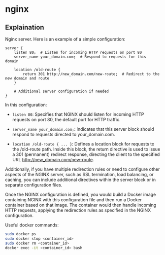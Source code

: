 # nginx

## Explaination

Nginx server. Here is an example of a simple configuration:

```nginx
server {
    listen 80;  # Listen for incoming HTTP requests on port 80
    server_name your_domain.com;  # Respond to requests for this domain

    location /old-route {
        return 301 http://new_domain.com/new-route;  # Redirect to the new domain and route
    }

    # Additional server configuration if needed
}
```
In this configuration:

- `listen 80`: Specifies that NGINX should listen for incoming HTTP requests on port 80, the default port for HTTP traffic.

- `server_name your_domain.com;`: Indicates that this server block should respond to requests directed to your_domain.com.

- `location /old-route { ... }`: Defines a location block for requests to the /old-route path. Inside this block, the return directive is used to issue a 301 (permanent) redirect response, directing the client to the specified URL http://new_domain.com/new-route.


Additionally, if you have multiple redirection rules or need to configure other aspects of the NGINX server, such as SSL termination, load balancing, or caching, you can include additional directives within the server block or in separate configuration files.

Once the NGINX configuration is defined, you would build a Docker image containing NGINX with this configuration file and then run a Docker container based on that image. The container would then handle incoming HTTP requests, applying the redirection rules as specified in the NGINX configuration.


Useful docker commands:
```bash
sudo docker ps
sudo docker stop <container_id>
sudo docker rm <container_id>
docker exec -it <container_id> bash
```

